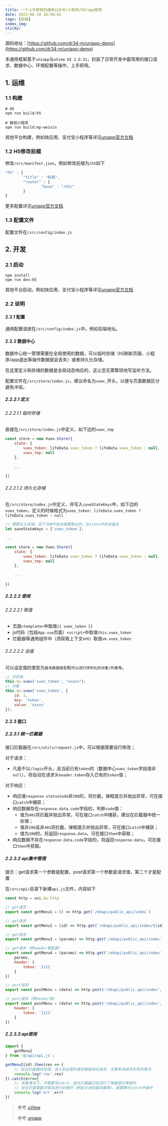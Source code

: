 ```yaml
---
title: 一个上手即用的通用公众号/小程序/h5/app框架
date: 2022-06-10 18:50:03
tags: [前端]
index_img: 
sticky:
---
```


源码地址：[https://github.com/dr34-m/uniapp-demo](https://github.com/dr34-m/uniapp-demo)

本通用框架基于`uniapp`与`uView UI 2.0.31`，封装了日常开发中最常用的接口请求、数据中心、环境配置等操作，上手即用。

## 1. 运维

### 1.1 构建

```shell
# H5
npm run build:h5

# 微信小程序
npm run build:mp-weixin
```

其他平台构建，例如快应用、支付宝小程序等详见[uniapp官方文档](https://uniapp.dcloud.net.cn/quickstart-cli.html#%E8%BF%90%E8%A1%8C%E3%80%81%E5%8F%91%E5%B8%83uni-app)

### 1.2 H5修改前缀

修改`/src/manifest.json`，例如修改前缀为`/h5`如下

```js
"h5" : {
		"title" : "标题",
		"router" : {
				"base" : "/h5/"
		}
}
```

更多配置详见[uniapp官方文档](https://uniapp.dcloud.net.cn/collocation/manifest.html)

### 1.3 配置文件

配置文件在`/src/config/index.js`

## 2. 开发

### 2.1 启动

```shell
npm install
npm run dev:h5
```

其他平台启动，例如快应用、支付宝小程序等详见[uniapp官方文档](https://uniapp.dcloud.net.cn/quickstart-cli.html#%E8%BF%90%E8%A1%8C%E3%80%81%E5%8F%91%E5%B8%83uni-app)

### 2.2 说明

#### 2.2.1 配置

通用配置请放在`/src/config/index.js`中，例如后端地址。

#### 2.2.2 数据中心

数据中心统一管理需要在全局使用的数据，可以临时存储（h5刷新页面、小程序/app退出等操作数据就会丢失）或者持久化存储。

在这里定义和存储的数据是全局动态响应的，这让您无需繁琐地写监听方法。

配置文件在`/src/store/index.js`，建议命名为`vuex_`开头，以便与页面数据区分避免冲突。

##### 2.2.2.1 定义

###### 2.2.2.1.1 临时存储

直接在`/src/store/index.js`中定义，如下边的`vuex_tmp`

```js
const store = new Vuex.Store({
	state: {
		vuex_token: lifeData.vuex_token ? lifeData.vuex_token : null,
		vuex_tmp: null
	},
	
	...
	
})
```

###### 2.2.2.1.2 持久化存储

在`/src/store/index.js`中定义，并写入`saveStateKeys`中，如下边的`vuex_token`，定义的时候格式为`vuex_token: lifeData.vuex_token ? lifeData.vuex_token : null`

```js
// 需要永久存储，且下次APP启动需要取出的，在state中的变量名
let saveStateKeys = ['vuex_token'];

...

const store = new Vuex.Store({
	state: {
		vuex_token: lifeData.vuex_token ? lifeData.vuex_token : null,
		vuex_tmp: null
	},
	
	...
	
})
```

##### 2.2.2.2 使用

###### 2.2.2.2.1 取值

* 页面`<template>`中取值`{{ vuex_token }}`
* js代码（包括`App.vue`页面）`<script>`中取值`this.vuex_token`
* 拦截器等通用组件中（须获取上下文vm）取值`vm.vuex_token`

###### 2.2.2.2.2 设值

可以设定值的类型为`基本数据类型`和`可以进行序列化的对象/列表等`。

```js
// 字符串
this.$u.vuex('vuex_token', "xxxxx");
// 对象
this.$u.vuex('vuex_token', {
	id: 1,
	key: 'token',
	value: 'xxxxx'
});
```

#### 2.2.3 接口

##### 2.2.3.1 统一拦截器

接口拦截器在`/src/utils/request.js`中，可以根据需要自行修改；

对于请求：
* 凡是不以`/login`开头，且当前已有`token`的（数据中心`vuex_token`字段值非`null`），将自动在请求头`header.token`存入已有的`token`值；

对于响应：
* 响应值`response.statusCode`非`200`的，将拦截，弹框提示并抛出异常，可在接口`catch`中捕获；
* 响应数据存在`response.data.code`字段的，判断`code`值：
	* 值为`401`将拦截并抛出异常，可在接口`catch`中捕获，建议在拦截器中统一处理；
	* 值非`200`且非`401`将拦截，弹框提示并抛出异常，可在接口`catch`中捕获；
	* 值为`200`的，将返回`response.data`，可在接口`then`中获取；
* 响应数据不存在`response.data.code`字段的，将返回`response.data`，可在接口`then`中获取。

##### 2.2.3.2 api集中管理

提示：get请求第一个参数是配置，post请求第一个参数是请求值，第二个才是配置

在`/src/api/`目录下新建`api.js`文件，内容如下
```js
const http = uni.$u.http

// get请求
export const getMenu1 = () => http.get(`/ebapi/public_api/index`)

// get请求
export const getMenu2 = (id) => http.get(`/ebapi/public_api/index/${id}`)

// get请求
export const getMenu3 = (params) => http.get('/ebapi/public_api/index', {params})

// get请求（带header等配置）
export const getMenu4 = (params) => http.get('/ebapi/public_api/index', {
	params,
	header: {
		token: '1111'
	}
})

// post请求
export const postMenu = (data) => http.post('/ebapi/public_api/index', data)

// post请求（带header等）
export const postMenu = (data) => http.post('/ebapi/public_api/index', data, {
	header: {
		token: '1111'
	}
})
```

##### 2.2.3.3 api使用

```js
import {
	getMenu2
} from '@/api/api.js';

getMenu2(id).then(res => {
	// 经过拦截器的处理，进入到这里的请求都是成功请求，无需考虑请求失败的情况
	console.log('res',res)
}).catch(err=>{
	// 多数情况下，不需要写catch，因为拦截器已经进行了弹窗提示等操作
	// 但当页面需要对错误进行处理时（例如关闭加载动画等），就需要在catch中操作
	console.log('err',err)
})
```

> 参考 [uView](https://www.uviewui.com/)
>
> 参考 [uniapp](https://uniapp.dcloud.net.cn/)
